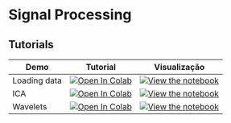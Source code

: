 # Signal Processing

## Tutorials
| Demo  | Tutorial | Visualização |
| - | --- | ---- |
| Loading data | [![Open In Colab](https://colab.research.google.com/assets/colab-badge.svg)](https://colab.research.google.com/github/mfmachado/adar/blob/main/notebooks/ParseEDFAndTXTToCSV.ipynb) | [![View the notebook](https://img.shields.io/badge/render-nbviewer-orange.svg)](https://nbviewer.jupyter.org/github/mfmachado/adar/blob/main/notebooks/ParseEDFAndTXTToCSV.ipynb?flush_cache=true) |
| ICA | [![Open In Colab](https://colab.research.google.com/assets/colab-badge.svg)](https://colab.research.google.com/github/mfmachado/adar/blob/main/notebooks/ICA.ipynb) | [![View the notebook](https://img.shields.io/badge/render-nbviewer-orange.svg)](https://nbviewer.jupyter.org/github/mfmachado/adar/blob/main/notebooks/ICA.ipynb?flush_cache=true) |
| Wavelets | [![Open In Colab](https://colab.research.google.com/assets/colab-badge.svg)](https://colab.research.google.com/github/mfmachado/adar/blob/main/notebooks/WindowingAndWavelets.ipynb) | [![View the notebook](https://img.shields.io/badge/render-nbviewer-orange.svg)](https://nbviewer.jupyter.org/github/mfmachado/adar/blob/main/notebooks/WindowingAndWavelets.ipynb?flush_cache=true) |
